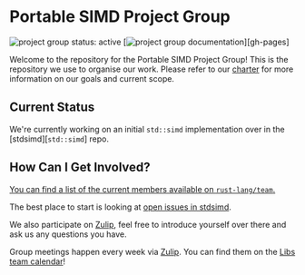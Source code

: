 # Portable SIMD Project Group

![project group status: active](https://img.shields.io/badge/status-active-brightgreen.svg)
[![project group documentation](https://img.shields.io/badge/MDBook-View%20Documentation-blue)][gh-pages]

Welcome to the repository for the Portable SIMD Project Group! This is the
repository we use to organise our work. Please refer to our [charter] for
more information on our goals and current scope.

[charter]: ./CHARTER.md

## Current Status

We're currently working on an initial `std::simd` implementation over in the [stdsimd][`std::simd`] repo.

## How Can I Get Involved?

[You can find a list of the current members available
on `rust-lang/team`.][team-toml]

The best place to start is looking at [open issues in stdsimd](https://github.com/rust-lang/stdsimd).

We also participate on [Zulip][chat-link], feel free to introduce
yourself over there and ask us any questions you have.

Group meetings happen every week via [Zulip][chat-link].
You can find them on the [Libs team calendar][calendar]!

[open issues]: ../../issues
[chat-link]: https://rust-lang.zulipchat.com/#narrow/stream/257879-project-portable-simd
[team-toml]: https://github.com/rust-lang/team/blob/master/teams/project-portable-simd.toml
[calendar]: https://calendar.google.com/calendar/u/0/embed?src=9kuu8evq4eh6uacm262k0phri8@group.calendar.google.com
[stdsimd]: https://github.com/rust-lang/stdsimd
[stdsimd-issues]: https://github.com/rust-lang/stdsimd/issues
